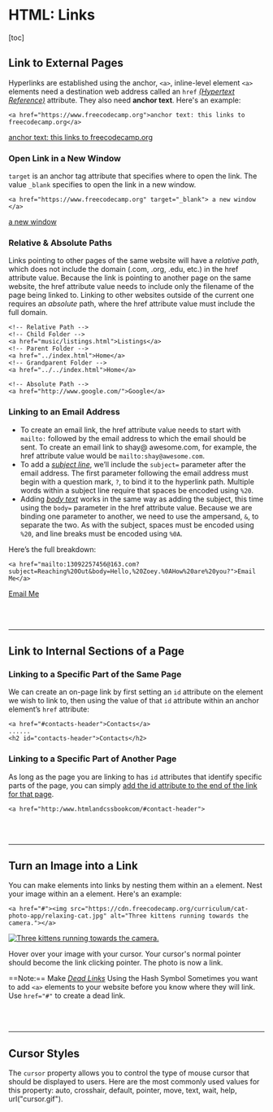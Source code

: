 # HTML: Links

[toc]

## Link to **External** Pages

Hyperlinks are established using the anchor, `<a>`, inline-level element `<a>` elements need a destination web address called an `href` *<u>(Hypertext Reference)</u>* attribute. They also need **anchor text**. Here's an example: 
```
<a href="https://www.freecodecamp.org">anchor text: this links to freecodecamp.org</a>
```
<a href="https://www.freecodecamp.org">anchor text: this links to freecodecamp.org</a>

### Open Link in a New Window
 `target` is an anchor tag attribute that specifies where to open the link. The value `_blank` specifies to open the link in a new window. 
```
<a href="https://www.freecodecamp.org" target="_blank"> a new window </a>
```
<a href="https://www.freecodecamp.org" target="_blank"> a new window </a>

### Relative & Absolute Paths

Links pointing to other pages of the same website will have a *relative path*, which does not include the domain (.com, .org, .edu, etc.) in the href attribute value. Because the link is pointing to another page on the same website, the href attribute value needs to include only the filename of the page being linked to.
Linking to other websites outside of the current one requires an *absolute* path, where the href attribute value must include the full domain.

```
<!-- Relative Path -->
<!-- Child Folder -->
<a href="music/listings.html">Listings</a>
<!-- Parent Folder -->
<a href="../index.html">Home</a>
<!-- Grandparent Folder -->
<a href="../../index.html">Home</a>

<!-- Absolute Path -->
<a href="http://www.google.com/">Google</a>
```

### Linking to an Email Address
- To create an email link, the href attribute value needs to start with `mailto:` followed by the email address to which the email should be sent. To create an email link to shay@ awesome.com, for example, the href attribute value would be `mailto:shay@awesome.com`.
- To add a *<u>subject line</u>*, we’ll include the `subject=` parameter after the email address. The first parameter following the email address must begin with a question mark, `?`, to bind it to the hyperlink path. Multiple words within a subject line require that spaces be encoded using `%20`.
- Adding *<u>body text</u>* works in the same way as adding the subject, this time using the `body=` parameter in the href attribute value. Because we are binding one parameter to another, we need to use the ampersand, `&`, to separate the two. As with the subject, spaces must be encoded using `%20`, and line breaks must be encoded using `%0A`.

Here’s the full breakdown:
```
<a href="mailto:13092257456@163.com?subject=Reaching%20Out&body=Hello,%20Zoey.%0AHow%20are%20you?">Email Me</a>
```
<a href="mailto:13092257456@163.com?subject=Reaching%20Out&body=Hello,%20Zoey.%0AHow%20are%20you?">Email Me</a>

<br>
<br>
<hr>

## Link to **Internal** Sections of a Page

### Linking to a Specific Part of the Same Page

We can create an on-page link by first setting an `id` attribute on the element we wish to link to, then using the value of that `id` attribute within an anchor element’s `href` attribute:
```
<a href="#contacts-header">Contacts</a>
......
<h2 id="contacts-header">Contacts</h2>
```

### Linking to a Specific Part of Another Page

As long as the page you are linking to has `id` attributes that
identify specific parts of the page, you can simply <u>add the id attribute to the end of the link for that page</u>.

```
<a href="http:/www.htmlandcssbookcom/#contact-header">
```

<br>
<br>
<hr>

##  Turn an Image into a Link

You can make elements into links by nesting them within an `a` element. Nest your image within an a element. Here's an example:
```
<a href="#"><img src="https://cdn.freecodecamp.org/curriculum/cat-photo-app/relaxing-cat.jpg" alt="Three kittens running towards the camera."></a>
```

<a href="#"><img src="https://cdn.freecodecamp.org/curriculum/cat-photo-app/relaxing-cat.jpg" alt="Three kittens running towards the camera."></a>

Hover over your image with your cursor. Your cursor's normal pointer should become the link clicking pointer. The photo is now a link.

==Note:== Make <u>*Dead Links*</u> Using the Hash Symbol
Sometimes you want to add `<a>` elements to your website before you know where they will link. Use `href="#"` to create a dead link.

<br>
<br>
<hr>

## Cursor Styles

The `cursor` property allows you to control the type of mouse cursor that should be displayed
to users. Here are the most commonly used values for this property: auto, crosshair, default, pointer, move, text, wait, help, url("cursor.gif").
